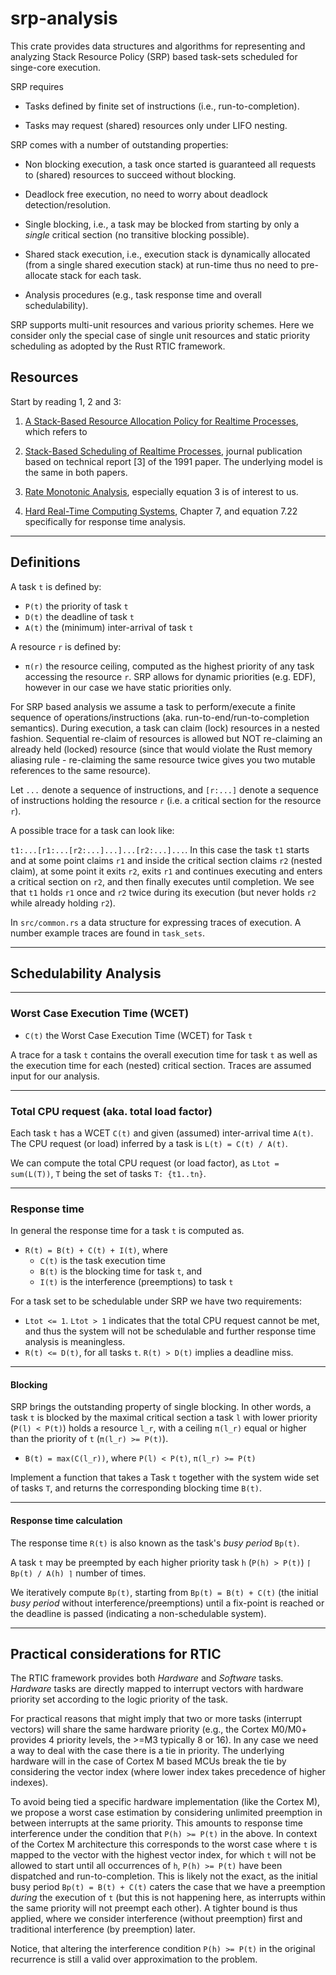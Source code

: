 # srp-analysis

This crate provides data structures and algorithms for representing and analyzing Stack Resource Policy (SRP) based task-sets scheduled for singe-core execution.

SRP requires

- Tasks defined by finite set of instructions (i.e., run-to-completion).

- Tasks may request (shared) resources only under LIFO nesting.

SRP comes with a number of outstanding properties:

- Non blocking execution, a task once started is guaranteed all requests to (shared) resources to succeed without blocking.

- Deadlock free execution, no need to worry about deadlock detection/resolution.

- Single blocking, i.e., a task may be blocked from starting by only a _single_ critical section (no transitive blocking possible).

- Shared stack execution, i.e., execution stack is dynamically allocated (from a single shared execution stack) at run-time thus no need to pre-allocate stack for each task.

- Analysis procedures (e.g., task response time and overall schedulability).

SRP supports multi-unit resources and various priority schemes. Here we consider only the special case of single unit resources and static priority scheduling as adopted by the Rust RTIC framework.

## Resources

Start by reading 1, 2 and 3:

1. [A Stack-Based Resource Allocation Policy for Realtime Processes](https://www.math.unipd.it/~tullio/RTS/2009/Baker-1991.pdf), which refers to

2. [Stack-Based Scheduling of Realtime Processes](https://link.springer.com/content/pdf/10.1007/BF00365393.pdf), journal publication based on technical report [3] of the 1991 paper. The underlying model is the same in both papers.

3. [Rate Monotonic Analysis](http://www.di.unito.it/~bini/publications/2003BinButBut.pdf), especially equation 3 is of interest to us.

4. [Hard Real-Time Computing Systems](https://doc.lagout.org/science/0_Computer%20Science/2_Algorithms/Hard%20Real-Time%20Computing%20Systems_%20Predictable%20Scheduling%20Algorithms%20and%20Applications%20%283rd%20ed.%29%20%5BButtazzo%202011-09-15%5D.pdf), Chapter 7, and equation 7.22 specifically for response time analysis.

---

## Definitions

A task `t` is defined by:

- `P(t)` the priority of task `t`
- `D(t)` the deadline of task `t`
- `A(t)` the (minimum) inter-arrival of task `t`

A resource `r` is defined by:

- `π(r)` the resource ceiling, computed as the highest priority of any task accessing the resource `r`. SRP allows for dynamic priorities (e.g. EDF), however in our case we have static priorities only.

For SRP based analysis we assume a task to perform/execute a finite sequence of operations/instructions (aka. run-to-end/run-to-completion semantics). During execution, a task can claim (lock) resources in a nested fashion. Sequential re-claim of resources is allowed but NOT re-claiming an already held (locked) resource (since that would violate the Rust memory aliasing rule - re-claiming the same resource twice gives you two mutable references to the same resource).

Let `...` denote a sequence of instructions, and `[r:...]` denote a sequence of instructions holding the resource `r` (i.e. a critical section for the resource `r`).

A possible trace for a task can look like:

`t1:...[r1:...[r2:...]...]...[r2:...]...`. In this case the task `t1` starts and at some point claims `r1` and inside the critical section claims `r2` (nested claim), at some point it exits `r2`, exits `r1` and continues executing and enters a critical section on `r2`, and then finally executes until completion. We see that `t1` holds `r1` once and `r2` twice during its execution (but never holds `r2` while already holding `r2`).

In `src/common.rs` a data structure for expressing traces of execution. A number example traces are found in `task_sets`.

---

## Schedulability Analysis

---

### Worst Case Execution Time (WCET)

- `C(t)` the Worst Case Execution Time (WCET) for Task `t`

A trace for a task `t` contains the overall execution time for task `t` as well as the execution time for each (nested) critical section. Traces are assumed input for our analysis.

---

### Total CPU request (aka. total load factor)

Each task `t` has a WCET `C(t)` and given (assumed) inter-arrival time `A(t)`. The CPU request (or load) inferred by a task is `L(t) = C(t) / A(t)`.

We can compute the total CPU request (or load factor), as `Ltot = sum(L(T))`, `T` being the set of tasks `T: {t1..tn}`.

---

### Response time

In general the response time for a task `t` is computed as.

- `R(t) = B(t) + C(t) + I(t)`, where
  - `C(t)` is the task execution time
  - `B(t)` is the blocking time for task `t`, and
  - `I(t)` is the interference (preemptions) to task `t`

For a task set to be schedulable under SRP we have two requirements:

- `Ltot <= 1`. `Ltot > 1` indicates that the total CPU request cannot be met, and thus the system will not be schedulable and further response time analysis is meaningless.
- `R(t) <= D(t)`, for all tasks `t`. `R(t) > D(t)` implies a deadline miss.

---

#### Blocking

SRP brings the outstanding property of single blocking. In other words, a task `t` is blocked by the maximal critical section a task `l` with lower priority (`P(l) < P(t)`) holds a resource `l_r`, with a ceiling `π(l_r)` equal or higher than the priority of `t` (`π(l_r) >= P(t)`).

- `B(t) = max(C(l_r))`, where `P(l) < P(t)`, `π(l_r) >= P(t)`

Implement a function that takes a Task `t` together with the system wide set of tasks `T`, and returns the corresponding blocking time `B(t)`.

---

#### Response time calculation

The response time `R(t)` is also known as the task's _busy period_ `Bp(t)`.

A task `t` may be preempted by each higher priority task `h` (`P(h) > P(t)`) `⌈  Bp(t) / A(h) ⌉` number of times.

We iteratively compute `Bp(t)`, starting from `Bp(t) = B(t) + C(t)` (the initial _busy period_ without interference/preemptions) until a fix-point is reached or the deadline is passed (indicating a non-schedulable system).

---

## Practical considerations for RTIC

The RTIC framework provides both _Hardware_ and _Software_ tasks. _Hardware_ tasks are directly mapped to interrupt vectors with hardware priority set according to the logic priority of the task.

For practical reasons that might imply that two or more tasks (interrupt vectors) will share the same hardware priority (e.g., the Cortex M0/M0+ provides 4 priority levels, the >=M3 typically 8 or 16). In any case we need a way to deal with the case there is a tie in priority. The underlying hardware will in the case of Cortex M based MCUs break the tie by considering the vector index (where lower index takes precedence of higher indexes).

To avoid being tied a specific hardware implementation (like the Cortex M), we propose a worst case estimation by considering unlimited preemption in between interrupts at the same priority. This amounts to response time interference under the condition that `P(h) >= P(t)` in the above. In context of the Cortex M architecture this corresponds to the worst case where `t` is mapped to the vector with the highest vector index, for which `t` will not be allowed to start until all occurrences of `h`, `P(h) >= P(t)` have been dispatched and run-to-completion. This is likely not the exact, as the initial busy period `Bp(t) = B(t) + C(t)` caters the case that we have a preemption _during_ the execution of `t` (but this is not happening here, as interrupts within the same priority will not preempt each other). A tighter bound is thus applied, where we consider interference (without preemption) first and traditional interference (by preemption) later.

Notice, that altering the interference condition `P(h) >= P(t)` in the original recurrence is still a valid over approximation to the problem.

<!-- The SRP analysis assumes tasks to have unique priorities, or as an extension a proper fifo ordering of arrivals on tied priorities. The RTIC framework maps _Hardware_ tasks to interrupts, with static priorities set accordingly. The RTIC framework v1, allows for _Software Tasks_ sharing a single interrupt handler. These will be scheduled by an internal FIFO queue. RTIC v2, does not support internally support task queues, instead co-operative multi-tasking is possible using Rust async/await. In this case the user provides a wait queue, that wakes the corresponding interrupt handler. Analysis of this mechanism is set target for future research.

In the following we focus on _Hardware_ tasks, where we are limited by the set of available interrupt vectors and interrupt priorities, e.g., the Cortex M0/M0+ architecture provides only 32 programmable vectors and 4 levels of static priorities. Whereas 32 tasks is typically sufficient for a lightweight hard real-time application the number of distinct priorities might be insufficient (thus coalescing is required). To this end we assume the given traces to have coalesced priorities matching the underlying hardware limitations. Notice, regarding schedulability and response times, we are not striving for the best schedule here, any schedule that satisfies the requirements is good enough.

To this end we can make a safe (over) approximation, considering tasks at the same priority to interfere with each other. This amounts to computing _busy period_ according to (`P(h) >= P(t)`). A tighter bound may be achieved considering how the underlying hardware resolves priority ties (based on vector index). The approximation caters the worst case, as the interrupt -->
